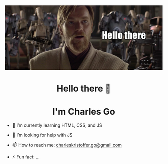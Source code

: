 <img src="https://github.com/Chalesgo/Chalesgo/blob/main/kenobi%20hello%20there.png">

<h1 align="center" > Hello there 👋</h1>

<h1 align="center" > I'm Charles Go</h1>

- 🌱 I’m currently learning HTML, CSS, and JS

- 🤔 I’m looking for help with JS

- 📫 How to reach me: charleskristoffer.go@gmail.com

- ⚡ Fun fact: ...
